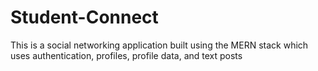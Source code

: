 # Student-Connect

This is a social networking application built using the MERN stack which uses authentication, profiles, profile data, and text posts 
